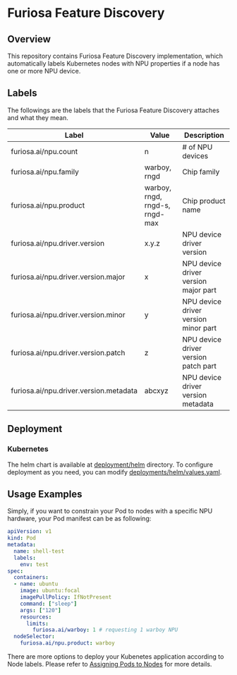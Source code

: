# Furiosa Feature Discovery

## Overview
This repository contains Furiosa Feature Discovery implementation, which automatically labels Kubernetes nodes with NPU properties if a node has one or more NPU device.

## Labels
The followings are the labels that the Furiosa Feature Discovery attaches and what they mean. 

|      Label                            |     Value                      | Description                          |
|---------------------------------------|--------------------------------|--------------------------------------|
|furiosa.ai/npu.count                   | n                              | # of NPU devices                     |
|furiosa.ai/npu.family                  | warboy, rngd                   | Chip family                          |
|furiosa.ai/npu.product                 | warboy, rngd, rngd-s, rngd-max | Chip product name                    |
|furiosa.ai/npu.driver.version          | x.y.z                          | NPU device driver version            |
|furiosa.ai/npu.driver.version.major    | x                              | NPU device driver version major part |
|furiosa.ai/npu.driver.version.minor    | y                              | NPU device driver version minor part |
|furiosa.ai/npu.driver.version.patch    | z                              | NPU device driver version patch part |
|furiosa.ai/npu.driver.version.metadata | abcxyz                         | NPU device driver version metadata   |

## Deployment

### Kubernetes
The helm chart is available at [deployment/helm](deployments/helm) directory. To configure deployment as you need, you can modify [deployments/helm/values.yaml](deployments/helm/values.yaml).

## Usage Examples
Simply, if you want to constrain your Pod to nodes with a specific NPU hardware, your Pod manifest can be as following:
```yaml
apiVersion: v1
kind: Pod
metadata:
  name: shell-test
  labels:
    env: test
spec:
  containers:
  - name: ubuntu
    image: ubuntu:focal
    imagePullPolicy: IfNotPresent
    command: ["sleep"]
    args: ["120"]
    resources:
      limits:
        furiosa.ai/warboy: 1 # requesting 1 warboy NPU
  nodeSelector:
    furiosa.ai/npu.product: warboy
```

There are more options to deploy your Kubenetes application according to Node labels.
Please refer to [Assigning Pods to Nodes](https://kubernetes.io/docs/concepts/scheduling-eviction/assign-pod-node/) for more details.